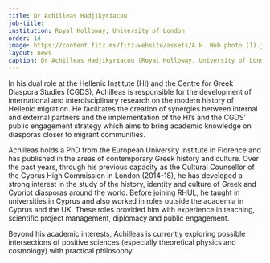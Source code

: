 ```yaml
---
title: Dr Achilleas Hadjikyriacou
job-title:
institution: Royal Holloway, University of London
order: 14
image: https://content.fitz.ms/fitz-website/assets/A.H. Web photo (1).jpg?key=exhibition
layout: news
caption: Dr Achilleas Hadjikyriacou (Royal Holloway, University of London)
---
```

In his dual role at the Hellenic Institute (HI) and the Centre for Greek Diaspora Studies (CGDS), Achilleas is responsible for the development of international and interdisciplinary research on the modern history of Hellenic migration. He facilitates the creation of synergies between internal and external partners and the implementation of the HI’s and the CGDS’ public engagement strategy which aims to bring academic knowledge on diasporas closer to migrant communities.

Achilleas holds a PhD from the European University Institute in Florence and has published in the areas of contemporary Greek history and culture. Over the past years, through his previous capacity as the Cultural Counsellor of the Cyprus High Commission in London (2014-18), he has developed a strong interest in the study of the history, identity and culture of Greek and Cypriot diasporas around the world. Before joining RHUL, he taught in universities in Cyprus and also worked in roles outside the academia in Cyprus and the UK. These roles provided him with experience in teaching, scientific project management, diplomacy and public engagement.

Beyond his academic interests, Achilleas is currently exploring possible intersections of positive sciences (especially theoretical physics and cosmology) with practical philosophy.
